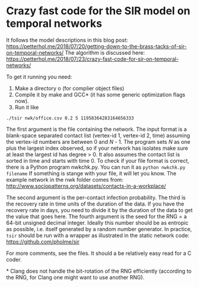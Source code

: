 # Crazy fast code for the SIR model on temporal networks
It follows the model descriptions in this blog post: https://petterhol.me/2018/07/20/getting-down-to-the-brass-tacks-of-sir-on-temporal-networks/ The algorithm is discussed here: https://petterhol.me/2018/07/23/crazy-fast-code-for-sir-on-temporal-networks/

To get it running you need:

1. Make a directory o (for complier object files)
2. Compile it by make and GCC* (it has some generic optimization flags now).
3. Run it like

```./tsir nwk/office.csv 0.2 5 11958364283164656333```

The first argument is the file containing the network. The input format is a blank-space separated contact list (vertex-id 1, vertex-id 2, time) assuming the vertex-id numbers are between 0 and _N_ - 1. The program sets _N_ as one plus the largest index observed, so if your network has isolates make sure at least the largest id has degree > 0. It also assumes the contact list is sorted in time and starts with time 0. To check if your file format is correct, there is a Python program nwkchk.py. You can run it as `python nwkchk.py filename` If something is stange with your file, it will let you know. The example network in the nwk folder comes from: http://www.sociopatterns.org/datasets/contacts-in-a-workplace/

The second argument is the per-contact infection probability. The third is the recovery rate in time units of the duration of the data. If you have the recovery rate in days, you need to divide it by the duration of the data to get the value that goes here. The fourth argument is the seed for the RNG = a 64-bit unsigned decimal integer. Ideally this number should be as entropic as possible, i.e. itself generated by a random number generator. In practice, `tsir` should be run with a wrapper as illustrated in the static network code: https://github.com/pholme/sir

For more comments, see the files. It should a be relatively easy read for a C coder.

\* Clang does not handle the bit-rotation of the RNG efficiently (according to the RNG, for Clang one might want to use another RNG).

